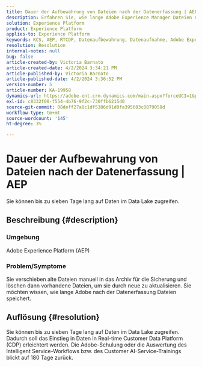 ```yaml
---
title: Dauer der Aufbewahrung von Dateien nach der Datenerfassung | AEP
description: Erfahren Sie, wie lange Adobe Experience Manager Dateien nach der Datenerfassung speichert.
solution: Experience Platform
product: Experience Platform
applies-to: Experience Platform
keywords: KCS, AEP, RTCDP, Datenaufbewahrung, Datenaufnahme, Adobe Experience Platform, Experience Platform, Data Lake
resolution: Resolution
internal-notes: null
bug: false
article-created-by: Victoria Barnato
article-created-date: 4/2/2024 3:34:21 PM
article-published-by: Victoria Barnato
article-published-date: 4/2/2024 3:36:52 PM
version-number: 5
article-number: KA-19958
dynamics-url: https://adobe-ent.crm.dynamics.com/main.aspx?forceUCI=1&pagetype=entityrecord&etn=knowledgearticle&id=b6a50c77-06f1-ee11-904b-6045bd04ed02
exl-id: c8332f00-f554-4b76-9f2c-730ffb6215d0
source-git-commit: 08deff27a8c1df5386d91d0fa395603c0879058d
workflow-type: tm+mt
source-wordcount: '145'
ht-degree: 3%

---
```


# Dauer der Aufbewahrung von Dateien nach der Datenerfassung | AEP


Sie können bis zu sieben Tage lang auf Daten im Data Lake zugreifen.

## Beschreibung {#description}


### <b>Umgebung</b>

Adobe Experience Platform (AEP)

### <b>Problem/Symptome</b>

Sie verschieben alte Dateien manuell in das Archiv für die Sicherung und löschen dann vorhandene Dateien, um sie durch neue zu aktualisieren. Sie möchten wissen, wie lange Adobe nach der Datenerfassung Dateien speichert.




## Auflösung {#resolution}


Sie können bis zu sieben Tage lang auf Daten im Data Lake zugreifen. Dadurch soll das Einstieg in Daten in Real-time Customer Data Platform (CDP) erleichtert werden. Die Adobe-Schulung oder die Auswertung des Intelligent Service-Workflows bzw. des Customer AI-Service-Trainings blickt auf 180 Tage zurück.
